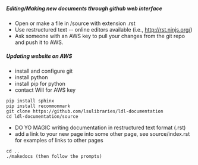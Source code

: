 
##### Editing/Making new documents through github web interface

- Open or make a file in /source with extension .rst
- Use restructured text -- online editors available (i.e., http://rst.ninjs.org/)
- Ask someone with an AWS key to pull your changes from the git repo and push it to AWS.




##### Updating website on AWS

- install and configure git
- install python
- install pip for python
- contact Will for AWS key

```
pip install sphinx
pip install recommonmark
git clone https://github.com/lsulibraries/ldl-documentation
cd ldl-documentation/source
```

- DO YO MAGIC writing documentation in restructured text format (.rst)
- add a link to your new page into some other page, see source/index.rst for examples of links to other pages

```
cd ..
./makedocs (then follow the prompts)
```
